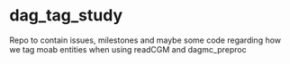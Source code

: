 dag_tag_study
=============

Repo to contain issues, milestones and maybe some code regarding how we tag moab entities when using readCGM and dagmc_preproc
